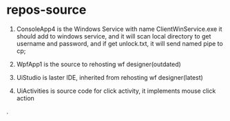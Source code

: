 # repos-source
1. ConsoleApp4 is the Windows Service with name ClientWinService.exe
it should add to windows service, and it will scan local directory to get username and password, 
and if get unlock.txt, it will send named pipe to cp;


2. WpfApp1 is the source to rehosting wf designer(outdated)

3. UiStudio is laster IDE, inherited from rehosting wf designer(latest)

4. UiActivities is source code for click activity, it implements mouse click action

.